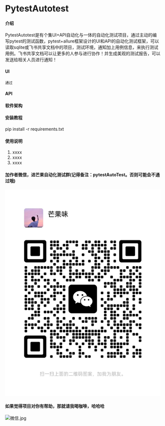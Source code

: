 # PytestAutotest

#### 介绍

PytestAutotest是有个集UI+API自动化与一体的自动化测试项目，通过主动的编写pytest的测试函数，pytest+allure框架设计的UI和API的自动化测试框架，可以读取sqlite或飞书共享文档中的项目，测试环境，通知加上用例信息，来执行测试用例。飞书共享文档可以让更多的人参与进行协作！并生成美观的测试报告，可以发送给相关人员进行通知！

#### UI

    通过

#### API

#### 软件架构

#### 安装教程

pip install -r requirements.txt

#### 使用说明

1. xxxx
2. xxxx
3. xxxx


#### 加作者微信，进芒果自动化测试群(记得备注：pytestAutoTest。否则可能会不通过哦)
![img_8.png](img_8.png)


#### 如果觉得项目对你有帮助，那就请我喝咖啡，哈哈哈
![微信.jpg](微信.jpg)
